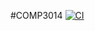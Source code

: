 #COMP3014
[![CI](https://github.com/DayLa74/f2025_comp3104/actions/workflows/ci.yml/badge.svg)](https://github.com/<your-username>/f2025_comp3104/actions/workflows/ci.yml)

